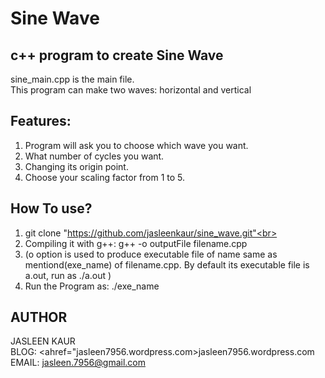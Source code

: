 **Sine Wave**
=========

c++ program to create Sine Wave
----------------------------------

sine_main.cpp is the main file.<br>
This program can make two waves: horizontal and vertical<br>

Features:
----------
1. Program will ask you to choose which wave you want.<br>
2. What number of cycles you want.<br>
3. Changing its origin point.<br>
4. Choose your scaling factor from 1 to 5.<br>


How To use?
------------
1. git clone "https://github.com/jasleenkaur/sine_wave.git"<br>
2. Compiling it with g++:  g++ ­-o outputFile filename.cpp
3. (­o option is used to produce executable file of name same as mentiond(exe_name) of filename.cpp.
By default its executable file is a.out, run as ./a.out )<br>
3. Run the Program as:  ./exe_name<br>

AUTHOR
-------
JASLEEN KAUR<br>
BLOG: <ahref="jasleen7956.wordpress.com>jasleen7956.wordpress.com</a><br>
EMAIL: jasleen.7956@gmail.com<br>

